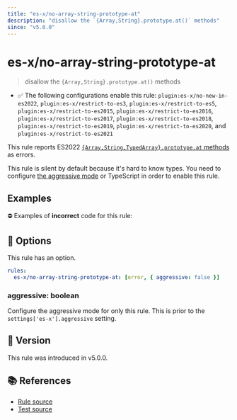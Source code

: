 ```yaml
---
title: "es-x/no-array-string-prototype-at"
description: "disallow the `{Array,String}.prototype.at()` methods"
since: "v5.0.0"
---
```


# es-x/no-array-string-prototype-at
> disallow the `{Array,String}.prototype.at()` methods

- ✅ The following configurations enable this rule: `plugin:es-x/no-new-in-es2022`, `plugin:es-x/restrict-to-es3`, `plugin:es-x/restrict-to-es5`, `plugin:es-x/restrict-to-es2015`, `plugin:es-x/restrict-to-es2016`, `plugin:es-x/restrict-to-es2017`, `plugin:es-x/restrict-to-es2018`, `plugin:es-x/restrict-to-es2019`, `plugin:es-x/restrict-to-es2020`, and `plugin:es-x/restrict-to-es2021`

This rule reports ES2022 [`{Array,String,TypedArray}.prototype.at` methods](https://github.com/tc39/proposal-relative-indexing-method) as errors.

This rule is silent by default because it's hard to know types. You need to configure [the aggressive mode](../#the-aggressive-mode) or TypeScript in order to enable this rule.

## Examples

⛔ Examples of **incorrect** code for this rule:

<eslint-playground type="bad" code="/*eslint es-x/no-array-string-prototype-at: [error, { aggressive: true }] */
foo.at(-1)
'str'.at(-1)
" />

## 🔧 Options

This rule has an option.

```yml
rules:
  es-x/no-array-string-prototype-at: [error, { aggressive: false }]
```

### aggressive: boolean

Configure the aggressive mode for only this rule.
This is prior to the `settings['es-x'].aggressive` setting.

## 🚀 Version

This rule was introduced in v5.0.0.

## 📚 References

- [Rule source](https://github.com/ota-meshi/eslint-plugin-es-x/blob/master/lib/rules/no-array-string-prototype-at.js)
- [Test source](https://github.com/ota-meshi/eslint-plugin-es-x/blob/master/tests/lib/rules/no-array-string-prototype-at.js)
